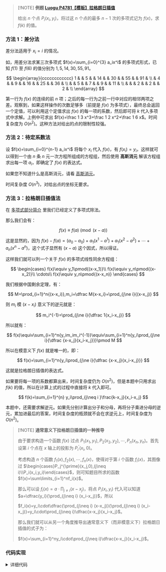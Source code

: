 > [!NOTE] **例题 [Luogu P4781【模板】拉格朗日插值](https://www.luogu.com.cn/problem/P4781)**
> 
> 给出 $n$ 个点 $P_i(x_i,y_i)$，将过这 $n$ 个点的最多 $n-1$ 次的多项式记为 $f(x)$，求 $f(k)$ 的值。

### 方法 1：差分法

差分法适用于 $x_i=i$ 的情况。

如，用差分法求某三次多项式 $f(x)=\sum_{i=0}^{3} a_ix^i$ 的多项式形式，已知 $f(1)$ 至 $f(6)$ 的值分别为 $1, 5, 14, 30, 55, 91$。

$$
\begin{array}{cccccccccccc}
1 &    &  5 &    & 14 &    & 30 &    & 55 &    & 91 & \\
  &  4 &    &  9 &    & 16 &    & 25  &    & 36 & \\
  &    &  5 &    &  7 &    &  9 &    &  11 & \\
  &    &    &  2 &    &  2 &    &  2 & \\
\end{array}
$$

第一行为 $f(x)$ 的连续的前 $n$ 项；之后的每一行为之前一行中对应的相邻两项之差。观察到，如果这样操作的次数足够多（前提是 $f(x)$ 为多项式），最终总会返回一个定值，可以利用这个定值求出 $f(x)$ 的每一项的系数，然后即可将 $k$ 代入多项式中求解。上例中可求出 $f(x)=\frac 1 3 x^3+\frac 1 2 x^2+\frac 1 6 x$。时间复杂度为 $O(n^2)$。这种方法对给出的点的限制性较强。

### 方法 2：待定系数法

设 $f(x)=\sum_{i=0}^{n-1} a_ix^i$ 将每个 $x_i$ 代入 $f(x)$，有 $f(x_i)=y_i$，这样就可以得到一个由 $n$ 条 $n$ 元一次方程所组成的方程组，然后使用 **高斯消元** 解该方程组求出每一项 $a_i$，即确定了 $f(x)$ 的表达式。

如果您不知道什么是高斯消元，请看 [高斯消元](math/linear-algebra/matrix.md)。

时间复杂度 $O(n^3)$，对给出点的坐标无要求。

### 方法 3：拉格朗日插值法

在 [多项式部分简介](math/poly/intro.md) 里我们已经定义了多项式除法。

那么我们会有：

$$
f(x)\equiv f(a)\pmod{(x-a)}
$$

这是显然的，因为 $f(x)-f(a)=(a_0-a_0)+a_1(x^1-a^1)+a_1(x^2-a^2)+\cdots +a_n(x^n-a^n)$，这个式子显然有 $(x-a)$ 这个因式，所以得证。

这样我们就可以列一个关于 $f(x)$ 的多项式线性同余方程组：

$$
\begin{cases}
f(x)\equiv y_1\pmod{(x-x_1)}\\
f(x)\equiv y_n\pmod{(x-x_2)}\\
\cdots\\
f(x)\equiv y_n\pmod{(x-x_n)}
\end{cases}
$$

我们根据中国剩余定理，有：

$$
M=\prod_{i=1}^n{(x-x_i)},m_i=\dfrac M{x-x_i}=\prod_{j\ne i}{(x-x_j)}
$$

则 $m_i$ 模 $(x-x_i)$ 意义下的逆元就是：

$$
m_i^{-1}=\prod_{j\ne i}{\dfrac 1{x_i-x_j}}
$$

所以就有：

$$
f(x)\equiv\sum_{i=1}^n{y_im_im_i^{-1}}\equiv\sum_{i=1}^n{y_i\prod_{j\ne i}{\dfrac {x-x_j}{x_i-x_j}}}\pmod M
$$

所以在模意义下 $f(x)$ 就是唯一的，即：

$$
f(x)=\sum_{i=1}^n{y_i\prod_{j\ne i}{\dfrac {x-x_j}{x_i-x_j}}}
$$

这就是拉格朗日插值的表达式。

如果要将每一项的系数都算出来，时间复杂度仍为 $O(n^2)$，但是本题中只用求出 $f(k)$ 的值，所以在计算上式的过程中直接将 $k$ 代入即可。

$$
f(k)=\sum_{i=1}^{n} y_i\prod_{j\neq i }\frac{k-x_j}{x_i-x_j}
$$

本题中，还需要求解逆元。如果先分别计算出分子和分母，再将分子乘进分母的逆元，累加进最后的答案，时间复杂度的瓶颈就不会在求逆元上，时间复杂度为 $O(n^2)$。

> [!NOTE] **通常意义下拉格朗日插值的一种推导**
> 
> 由于要求构造一个函数 $f(x)$ 过点 $P_1(x_1, y_1), P_2(x_2,y_2),\cdots,P_n(x_n,y_n)$。首先设第 $i$ 个点在 $x$ 轴上的投影为 $P_i^{\prime}(x_i,0)$。
> 
> 考虑构造 $n$ 个函数 $f_1(x), f_2(x), \cdots, f_n(x)$，使得对于第 $i$ 个函数 $f_i(x)$，其图像过 $\begin{cases}P_j^{\prime}(x_j,0),(j\neq i)\\P_i(x_i,y_i)\end{cases}$，则可知题目所求的函数 $f(x)=\sum\limits_{i=1}^nf_i(x)$。
> 
> 那么可以设 $f_i(x)=a\cdot\prod_{j\neq i}(x-x_j)$，将点 $P_i(x_i,y_i)$ 代入可以知道 $a=\dfrac{y_i}{\prod_{j\neq i} (x_i-x_j)}$，所以
> 
> $f_i(x)=y_i\cdot\dfrac{\prod_{j\neq i} (x-x_j)}{\prod_{j\neq i} (x_i-x_j)}=y_i\cdot\prod_{j\neq i}\dfrac{x-x_j}{x_i-x_j}$。
> 
> 那么我们就可以从另一个角度推导出通常意义下（而非模意义下）拉格朗日插值的式子为：
> 
> $f(x)=\sum_{i=1}^ny_i\cdot\prod_{j\neq i}\dfrac{x-x_j}{x_i-x_j}$。

### 代码实现


<details>
<summary>详细代码</summary>
<!-- tabs:start -->

##### **C++**

```cpp
```

##### **Python**

```python
```

<!-- tabs:end -->
</details>

<br>
